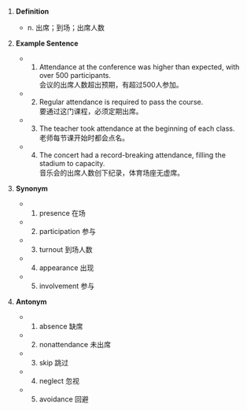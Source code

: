 1. **Definition**  
	- n. 出席；到场；出席人数  

2. **Example Sentence**  
	- 1. Attendance at the conference was higher than expected, with over 500 participants.  
		会议的出席人数超出预期，有超过500人参加。  
	- 2. Regular attendance is required to pass the course.  
		要通过这门课程，必须定期出席。  
	- 3. The teacher took attendance at the beginning of each class.  
		老师每节课开始时都会点名。  
	- 4. The concert had a record-breaking attendance, filling the stadium to capacity.  
		音乐会的出席人数创下纪录，体育场座无虚席。  

3. **Synonym**  
	- 1. presence 在场  
	- 2. participation 参与  
	- 3. turnout 到场人数  
	- 4. appearance 出现  
	- 5. involvement 参与  

4. **Antonym**  
	- 1. absence 缺席  
	- 2. nonattendance 未出席  
	- 3. skip 跳过  
	- 4. neglect 忽视  
	- 5. avoidance 回避